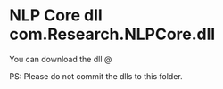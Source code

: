 # NLP Core dll com.Research.NLPCore.dll


You can download the dll @


PS: Please do not commit the dlls to this folder.